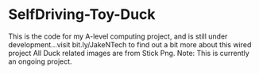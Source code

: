 # SelfDriving-Toy-Duck
This is the code for my A-level computing project, and is still under development...visit bit.ly/JakeNTech to find out a bit more about this wired project
All Duck related images are from Stick Png.
Note: This is currently an ongoing project.
